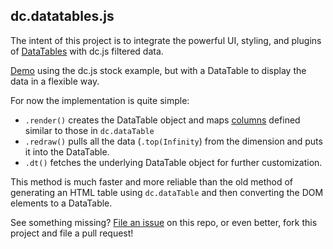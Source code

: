 ## dc.datatables.js

The intent of this project is to integrate the powerful UI, styling, and plugins of
[DataTables](https://datatables.net/) with dc.js filtered data.

[Demo](https://dc-js.github.io/dc.datatables.js/) using the dc.js stock example, but with a
DataTable to display the data in a flexible way.

For now the implementation is quite simple:

* `.render()` creates the DataTable object and maps
  [columns](https://dc-js.github.io/dc.js/docs/html/dc.dataTable.html#columns__anchor) defined
  similar to those in `dc.dataTable`
* `.redraw()` pulls all the data (`.top(Infinity`) from the dimension and puts it into the
  DataTable.
* `.dt()` fetches the underlying DataTable object for further customization.

This method is much faster and more reliable than the old method of generating an HTML table using
`dc.dataTable` and then converting the DOM elements to a DataTable.

See something missing? [File an issue](https://github.com/dc-js/dc.datatables.js/issues) on this
repo, or even better, fork this project and file a pull request!
